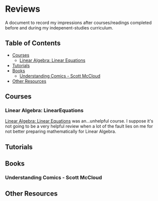 # Reviews

A document to record my impressions after courses/readings completed before and during my indepenent-studies curriculum.

## Table of Contents

- [Courses](#courses)
  - [Linear Algebra: Linear Equations](#linear-algebra:-linearequations)
- [Tutorials](#tutorials)
- [Books](#books)
  - [Understanding Comics - Scott McCloud](#understanding-comics---scott-mccloud)
- [Other Resources](#other-resources)

## Courses

### Linear Algebra: LinearEquations

[Linear Algebra: Linear Equations](https://www.edx.org/course/linear-equations-part-1) was an...unhelpful course. I suppose it's not going to be a very helpful review when a lot of the fault lies on me for not better preparing mathematically for Linear Algebra.

## Tutorials

## Books

### Understanding Comics - Scott McCloud

## Other Resources
